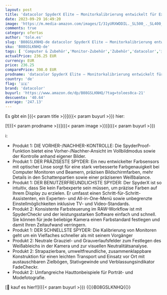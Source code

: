 ```yaml
---
layout: post
title: 'datacolor SpyderX Elite – Monitorkalibrierung entwickelt für Experten  Profi-Fotografen sowie für die Videobearbeitung  SXE100  & Spyder Checkr - SCK100'
date: 2023-09-29 16:49:20
image: 'https://m.media-amazon.com/images/I/31yURXWDDIL._SL500_._SL400_.jpg'
comments: true
category: ofertas
author: 'tole.es'
slug: 'B08GSLKNHQ-de datacolor SpyderX Elite – Monitorkalibrierung entwickelt...'
sku: 'B08GSLKNHQ-de'
tags: [ 'Computer & Zubehör','Monitor-Zubehör','Zubehör','datacolor','🇩🇪', ]
actualPrice: 236.25 EUR
currency: EUR
price: 236.25
comparePrice: 398.0 EUR
prodname: 'datacolor SpyderX Elite – Monitorkalibrierung entwickelt für Experten  Profi-Fotografen sowie für die Videobearbeitung  SXE100  & Spyder Checkr - SCK100'
country: 'de'
flag: '🇩🇪'
brand: 'datacolor'
buyurl: 'https://www.amazon.de/dp/B08GSLKNHQ/?tag=tolees0ca-21'
descuento: '40.64'
average: '247.13'
---
```


Es gibt ein [{{< param title >}}]({{< param buyurl >}}) hier:

[![{{< param prodname >}}]({{< param image >}})]({{< param buyurl >}})

ℹ️:

- Produkt 1: DIE VORHER-/NACHHER-KONTROLLE: Die SpyderProof-Funktion bietet eine Vorher-/Nachher-Ansicht im Vollbildmodus sowie der Kontrolle anhand eigener Bilder.
- Produkt 1: DER PRÄZISESTE SPYDER: Ein neu entwickelter Farbsensors mit optischer Linse sorgt für eine stark verbesserte Farbgenauigkeit bei Computer Monitoren und Beamern, präzisen Bildschirmfarben, mehr Details in den Schattenpartien sowie einer präziseren Weißbalance.
- Produkt 1: DER BENUTZERFREUNDLICHSTE SPYDER: Der SpyderX ist so intuitiv, dass Sie kein Farbexperte sein müssen, um präzise Farben auf Ihrem Display zu erzielen. Er umfasst einen Schritt-für-Schritt-Assistenten, ein Experten- und All-in-One-Menü sowie unbegrenzte Einstellmöglichkeiten inklusive TV- und Video-Standards.
- Produkt 2: Konsistente Farbsteuerung im RAW-Workflow ist mit SpyderCheckr und der leistungsstarken Software einfach und schnell. Sie können für jede beliebige Kamera einen Farbstandard festlegen und damit Ihren Zeitaufwand verringern.
- Produkt 1: DER SCHNELLSTE SPYDER: Die Kalibrierung von Monitoren geht um ein Vielfaches schneller als mit seinem Vorgänger
- Produkt 2: Neutrale Grauziel- und Grauverlaufsfelder zum Festlegen des Weißableichs in der Kamera und zur visuellen Neutralitätsanalyse.
- Produkt 2: Strapazierbare, umweltfreundliche, zusammenklappbare Konstruktion für einen leichten Transport und Einsatz vor Ort mit austauschbaren Zielbögen, Stativgewinde und Verblassungsindikator FadeCheckr.
- Produkt 2: Umfangreiche Hauttonbeispiele für Porträt- und Modefotografie.

[🛒 kauf es hier!!]({{< param buyurl >}})
{{<world>}}B08GSLKNHQ{{</world>}}
